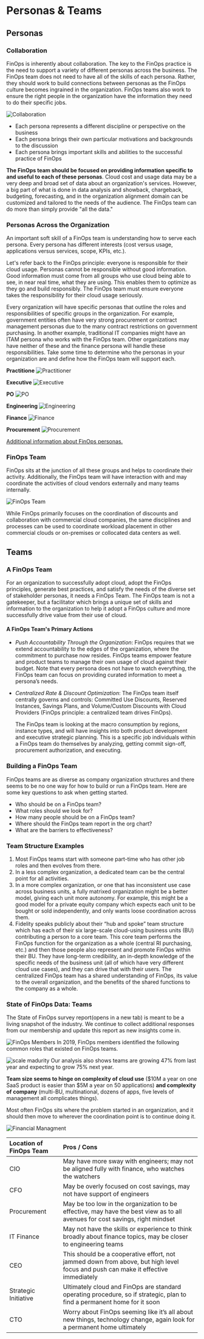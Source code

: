 # Personas & Teams

## Personas

### Collaboration

 FinOps is inherently about collaboration. The key to the FinOps practice is the need to support a variety of different personas across the business. The FinOps team does not need to have all of the skills of each persona. Rather, they should work to build connections between personas as the FinOps culture becomes ingrained in the organization. FinOps teams also work to ensure the right people in the organization have the information they need to do their specific jobs.

 ![Collaboration](images/course/14-focp.png)

 - Each persona represents a different discipline or perspective on the business
 - Each persona brings their own particular motivations and backgrounds to the discussion
 - Each persona brings important skills and abilities to the successful practice of FinOps
 
 **The FinOps team should be focused on providing information specific to and useful to each of these personas**. Cloud cost and usage data may be a very deep and broad set of data about an organization's services. However, a big part of what is done in data analysis and showback, chargeback, budgeting, forecasting, and in the organization alignment domain can be customized and tailored to the needs of the audience. The FinOps team can do more than simply provide "all the data."

### Personas Across the Organization

 An important soft skill of a FinOps team is understanding how to serve each persona. Every persona has different interests (cost versus usage, applications versus services, scope, KPIs, etc.).
 
 Let's refer back to the FinOps principle: everyone is responsible for their cloud usage. Personas cannot be responsible without good information. Good information must come from all groups who use cloud being able to see, in near real time, what they are using. This enables them to optimize as they go and build responsibly. The FinOps team must ensure everyone takes the responsibility for their cloud usage seriously.
 
 Every organization will have specific personas that outline the roles and responsibilities of specific groups in the organization. For example, government entities often have very strong procurement or contract management personas due to the many contract restrictions on government purchasing. In another example, traditional IT companies might have an ITAM persona who works with the FinOps team. Other organizations may have neither of these and the finance persona will handle these responsibilities. Take some time to determine who the personas in your organization are and define how the FinOps team will support each.

 **Practitione**
 ![Practitioner](images/course/15-focp.png)
 
 **Executive**
 ![Executive](images/course/16-focp.png)
 
 **PO**
 ![PO](images/course/17-focp.png)
 
 **Engineering**
 ![Engineering](images/course/18-focp.png)
 
 **Finance**
 ![Finance](images/course/19-focp.png)
 
 **Procurement**
 ![Procurement](images/course/20-focp.png)

 [Additional information about FinOps personas.](https://fino.ps/Ip8N0h)

### FinOps Team

 FinOps sits at the junction of all these groups and helps to coordinate their activity. Additionally, the FinOps team will have interaction with and may coordinate the activities of cloud vendors externally and many teams internally.

 ![FinOps Team](images/course/21-focp.png)

 While FinOps primarily focuses on the coordination of discounts and collaboration with commercial cloud companies, the same disciplines and processes can be used to coordinate workload placement in other commercial clouds or on-premises or collocated data centers as well.

## Teams

### A FinOps Team

 For an organization to successfully adopt cloud, adopt the FinOps principles, generate best practices, and satisfy the needs of the diverse set of stakeholder personas, it needs a FinOps Team. The FinOps team is not a gatekeeper, but a facilitator which brings a unique set of skills and information to the organization to help it adopt a FinOps culture and more successfully drive value from their use of cloud.

#### A FinOps Team's Primary Actions
 
 - _Push Accountability Through the Organization_: FinOps requires that we extend accountability to the edges of the organization, where the commitment to purchase now resides. FinOps teams empower feature and product teams to manage their own usage of cloud against their budget. Note that every persona does not have to watch everything, the FinOps team can focus on providing curated information to meet a persona’s needs.
 - _Centralized Rate & Discount Optimization_: The FinOps team itself centrally governs and controls: Committed Use Discounts, Reserved Instances, Savings Plans, and Volume/Custom Discounts with Cloud Providers (FinOps principle: a centralized team drives FinOps). 
   
    The FinOps team is looking at the macro consumption by regions, instance types, and will have insights into both product development and executive strategic planning. This is a specific job individuals within a FinOps team do themselves by analyzing, getting commit sign-off, procurement authorization, and executing.

### Building a FinOps Team

 FinOps teams are as diverse as company organization structures and there seems to be no one way for how to build or run a FinOps team. Here are some key questions to ask when getting started.

 - Who should be on a FinOps team? 
 - What roles should we look for?
 - How many people should be on a FinOps team?
 - Where should the FinOps team report in the org chart?
 - What are the barriers to effectiveness?

### Team Structure Examples

 1. Most FinOps teams start with someone part-time who has other job roles and then evolves from there.
 1. In a less complex organization, a dedicated team can be the central point for all activities.
 1. In a more complex organization, or one that has inconsistent use case across business units, a fully matrixed organization might be a better model, giving each unit more autonomy. For example, this might be a good model for a private equity company which expects each unit to be bought or sold independently, and only wants loose coordination across them.
 1. Fidelity speaks publicly about their “hub and spoke” team structure which has each of their six large-scale cloud-using business units (BU) contributing a person to a core team. This core team performs the FinOps function for the organization as a whole (central RI purchasing, etc.) and then those people also represent and promote FinOps within their BU. They have long-term credibility, an in-depth knowledge of the specific needs of the business unit (all of which have very different cloud use cases), and they can drive that with their users. The centralized FinOps team has a shared understanding of FinOps, its value to the overall organization, and the benefits of the shared functions to the company as a whole.

### State of FinOps Data: Teams

 The State of FinOps survey report(opens in a new tab) is meant to be a living snapshot of the industry. We continue to collect additional responses from our membership and update this report as new insights come in.

 ![FinOps Members](images/course/22-focp.png)
 In 2019, FinOps members identified the following common roles that existed on FinOps teams.

 ![scale madurity](images/course/23-focp.png)
 Our analysis also shows teams are growing 47% from last year and expecting to grow 75% next year.

 **Team size seems to hinge on complexity of cloud use** ($10M a year on one SaaS product is easier than $5M a year on 50 applications) **and complexity of company** (multi-BU, multinational, dozens of apps, five levels of management all complicates things).

 Most often FinOps sits where the problem started in an organization, and it should then move to wherever the coordination point is to continue doing it.

 ![Financial Managment](images/course/24-focp.png)

 | Location of FinOps Team | Pros / Cons |
 | :---------------------- |:----------- |
 | CIO | May have more sway with engineers; may not be aligned fully with finance, who watches the watchers |
 | CFO | May be overly focused on cost savings, may not have support of engineers |
 | Procurement | May be too low in the organization to be effective, may have the best view as to all avenues for cost savings, right mindset |
 | IT Finance | May not have the skills or experience to think broadly about finance topics, may be closer to engineering teams |
 | CEO | This should be a cooperative effort, not jammed down from above, but high level focus and push can make it effective immediately |
 | Strategic Initiative | Ultimately cloud and FinOps are standard operating procedure, so if strategic, plan to find a permanent home for it soon |
 | CTO | Worry about FinOps seeming like it’s all about new things, technology change, again look for a permanent home ultimately |



